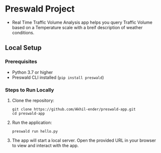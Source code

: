# Preswald Project
- Real Time Traffic Volume Analysis app helps you query Traffic Volume based on a Temperature scale with a breif description of weather conditions.


## Local Setup

### Prerequisites
- Python 3.7 or higher
- Preswald CLI installed (`pip install preswald`)

### Steps to Run Locally
1. Clone the repository:
   ```
   git clone https://github.com/Akhil-ender/preswald-app.git
   cd preswald-app
   ```

2. Run the application:
   ```
   preswald run hello.py
   ```

3. The app will start a local server. Open the provided URL in your browser to view and interact with the app.
